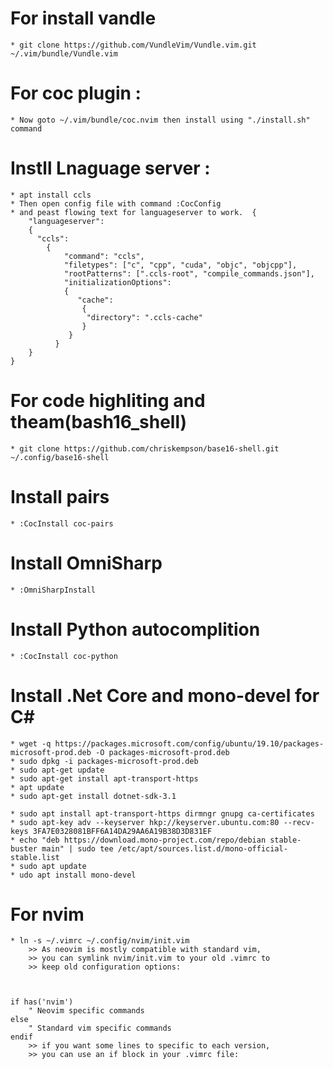 # For install vandle 
    * git clone https://github.com/VundleVim/Vundle.vim.git ~/.vim/bundle/Vundle.vim

# For coc plugin :
	* Now goto ~/.vim/bundle/coc.nvim then install using "./install.sh" command

# Instll Lnaguage server :
	* apt install ccls
	* Then open config file with command :CocConfig
	* and peast flowing text for languageserver to work.  {
		"languageserver": 
		{
		  "ccls": 
			{
				"command": "ccls",
				"filetypes": ["c", "cpp", "cuda", "objc", "objcpp"],
				"rootPatterns": [".ccls-root", "compile_commands.json"],
				"initializationOptions": 
				{
				   "cache": 
					{
					 "directory": ".ccls-cache"
					}
				 }
			  }
		}
	}	

# For code highliting and theam(bash16_shell)
	* git clone https://github.com/chriskempson/base16-shell.git ~/.config/base16-shell	

# Install pairs 
	* :CocInstall coc-pairs

# Install OmniSharp
    * :OmniSharpInstall

# Install Python autocomplition
    * :CocInstall coc-python

# Install .Net Core and mono-devel for C# 
    * wget -q https://packages.microsoft.com/config/ubuntu/19.10/packages-microsoft-prod.deb -O packages-microsoft-prod.deb
    * sudo dpkg -i packages-microsoft-prod.deb
    * sudo apt-get update
    * sudo apt-get install apt-transport-https
    * apt update
    * sudo apt-get install dotnet-sdk-3.1

    * sudo apt install apt-transport-https dirmngr gnupg ca-certificates
    * sudo apt-key adv --keyserver hkp://keyserver.ubuntu.com:80 --recv-keys 3FA7E0328081BFF6A14DA29AA6A19B38D3D831EF
    * echo "deb https://download.mono-project.com/repo/debian stable-buster main" | sudo tee /etc/apt/sources.list.d/mono-official-stable.list
    * sudo apt update
    * udo apt install mono-devel



# For nvim
    * ln -s ~/.vimrc ~/.config/nvim/init.vim
        >> As neovim is mostly compatible with standard vim, 
        >> you can symlink nvim/init.vim to your old .vimrc to 
        >> keep old configuration options: 



    if has('nvim')
        " Neovim specific commands
    else
        " Standard vim specific commands
    endif
        >> if you want some lines to specific to each version, 
        >> you can use an if block in your .vimrc file:









